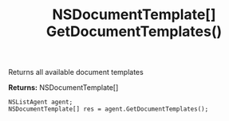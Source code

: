 ﻿---
uid: crmscript_ref_NSListAgent_GetDocumentTemplates
title: NSDocumentTemplate[] GetDocumentTemplates()
intellisense: NSListAgent.GetDocumentTemplates
keywords: NSListAgent, GetDocumentTemplates
so.topic: reference
---

Returns all available document templates


**Returns:** NSDocumentTemplate[]

```crmscript
NSListAgent agent;
NSDocumentTemplate[] res = agent.GetDocumentTemplates();
```

